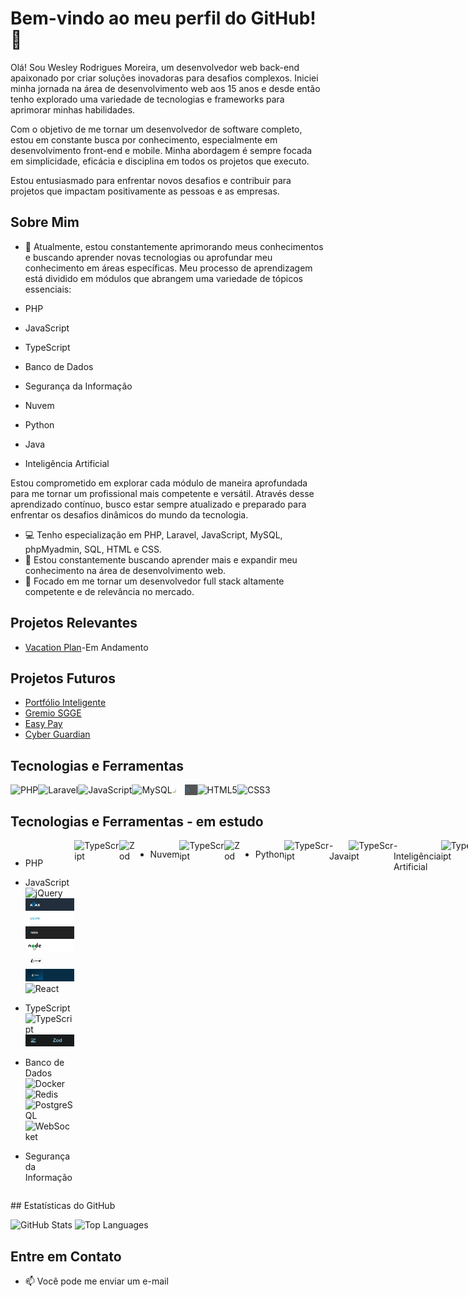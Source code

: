 <style>
   .banner{
       width: 20px; /* Largura desejada */
       height: auto; /* Mantém a proporção da imagem */
   }
</style>

# Bem-vindo ao meu perfil do GitHub! 👋

Olá! Sou Wesley Rodrigues Moreira, um desenvolvedor web back-end apaixonado por criar soluções inovadoras para desafios complexos. Iniciei minha jornada na área de desenvolvimento web aos 15 anos e desde então tenho explorado uma variedade de tecnologias e frameworks para aprimorar minhas habilidades.

Com o objetivo de me tornar um desenvolvedor de software completo, estou em constante busca por conhecimento, especialmente em desenvolvimento front-end e mobile. Minha abordagem é sempre focada em simplicidade, eficácia e disciplina em todos os projetos que executo.

Estou entusiasmado para enfrentar novos desafios e contribuir para projetos que impactam positivamente as pessoas e as empresas.

## Sobre Mim

- 🌱 Atualmente, estou constantemente aprimorando meus conhecimentos e buscando aprender    novas tecnologias ou aprofundar meu conhecimento em áreas específicas. Meu processo de      aprendizagem está dividido em módulos que abrangem uma variedade de tópicos essenciais:

- PHP
- JavaScript
- TypeScript
- Banco de Dados
- Segurança da Informação
- Nuvem
- Python
- Java
- Inteligência Artificial

Estou comprometido em explorar cada módulo de maneira aprofundada para me tornar um profissional mais competente e versátil. Através desse aprendizado contínuo, busco estar sempre atualizado e preparado para enfrentar os desafios dinâmicos do mundo da tecnologia.

- 💻 Tenho especialização em PHP, Laravel, JavaScript, MySQL, phpMyadmin, SQL, HTML e CSS.
- 🚀 Estou constantemente buscando aprender mais e expandir meu conhecimento na área de desenvolvimento web.
- 🎯 Focado em me tornar um desenvolvedor full stack altamente competente e de relevância no mercado.

## Projetos Relevantes

- [Vacation Plan](https://github.com/WesleyRodriguesMoreira/Vacation_Plan-Buzzvel)-Em Andamento

## Projetos Futuros

- [Portfólio Inteligente](https://github.com/WesleyRodriguesMoreira/Vacation_Plan-Buzzvel)
- [Gremio SGGE](https://github.com/WesleyRodriguesMoreira/Vacation_Plan-Buzzvel)
- [Easy Pay](https://github.com/WesleyRodriguesMoreira/Vacation_Plan-Buzzvel)
- [Cyber Guardian](https://github.com/WesleyRodriguesMoreira/Vacation_Plan-Buzzvel)

## Tecnologias e Ferramentas

<div style="display: flex;">
    <img src="https://img.shields.io/badge/PHP-4F5B93?style=for-the-badge&logo=php&logoColor=white&labelColor=4F5B93" alt="PHP">
    <img src="https://img.shields.io/badge/Laravel-FF2D20?style=for-the-badge&logo=laravel&logoColor=white&labelColor=FF2D20" alt="Laravel">
     <img src="https://img.shields.io/badge/JavaScript-FFDC0B?style=for-the-badge&logo=javascript&logoColor=000&labelColor=FFDC0B" alt="JavaScript">
    <img src="https://img.shields.io/badge/MySQL-F29221?style=for-the-badge&logo=mysql&logoColor=white&labelColor=F29221" alt="MySQL">
    <img class="banner" src="assets/phpMyAdmin.png" alt="phpMyadmin">
    <img class="banner" src="assets/sql.png" alt="SQL">
    <img src="https://img.shields.io/badge/HTML5-orange?style=for-the-badge&logo=html5&logoColor=white&labelColor=orange" alt="HTML5">
    <img src="https://img.shields.io/badge/CSS3-5188FE?style=for-the-badge&logo=css3&logoColor=white&labelColor=5188FE" alt="CSS3">  
</div>

## Tecnologias e Ferramentas - em estudo
<div style="display: flex;">

 - PHP

 - JavaScript
    <img src="https://img.shields.io/badge/jQuery-0769AD?style=for-the-badge&logo=jquery&logoColor=white&labelColor=0769AD" alt="jQuery">
    <img src="assets/ajax.png" alt="Ajax">
    <img src="assets/json.png" alt="Json">
    <img src="assets/axios.png" alt="Axios">
    <img src="assets/node.js.png" alt="Node.js">
    <img src="assets/fastify.png" alt="Fastify">
    <img src="assets/prisma.png" alt="Prisma ORM">
    <img src="https://img.shields.io/badge/React-222?style=for-the-badge&logo=react&logoColor=61DBFB&labelColor=222" alt="React">

 - TypeScript
    <img src="https://img.shields.io/badge/TypeScript-3276E6?style=for-the-badge&logo=typescript&logoColor=white&labelColor=3276E6" alt="TypeScript">
    <img src="assets/zod.png" alt="Zod">

 - Banco de Dados
    <img src="https://img.shields.io/badge/TypeScript-3276E6?style=for-the-badge&logo=typescript&logoColor=white&labelColor=3276E6" alt="Docker">
    <img src="https://img.shields.io/badge/TypeScript-3276E6?style=for-the-badge&logo=typescript&logoColor=white&labelColor=3276E6" alt="Redis">
    <img src="https://img.shields.io/badge/TypeScript-3276E6?style=for-the-badge&logo=typescript&logoColor=white&labelColor=3276E6" alt="PostgreSQL">
    <img src="https://img.shields.io/badge/TypeScript-3276E6?style=for-the-badge&logo=typescript&logoColor=white&labelColor=3276E6" alt="WebSocket">

 - Segurança da Informação
 <img src="https://img.shields.io/badge/TypeScript-3276E6?style=for-the-badge&logo=typescript&logoColor=white&labelColor=3276E6" alt="TypeScript">
    <img src="https://img.shields.io/badge/TypeScript-3276E6?style=for-the-badge&logo=typescript&logoColor=white&labelColor=3276E6" alt="Zod">

 - Nuvem
 <img src="https://img.shields.io/badge/TypeScript-3276E6?style=for-the-badge&logo=typescript&logoColor=white&labelColor=3276E6" alt="TypeScript">
    <img src="https://img.shields.io/badge/TypeScript-3276E6?style=for-the-badge&logo=typescript&logoColor=white&labelColor=3276E6" alt="Zod">

 - Python
 <img src="https://img.shields.io/badge/TypeScript-3276E6?style=for-the-badge&logo=typescript&logoColor=white&labelColor=3276E6" alt="TypeScript">
 - Java
 <img src="https://img.shields.io/badge/TypeScript-3276E6?style=for-the-badge&logo=typescript&logoColor=white&labelColor=3276E6" alt="TypeScript">
 - Inteligência Artificial
 <img src="https://img.shields.io/badge/TypeScript-3276E6?style=for-the-badge&logo=typescript&logoColor=white&labelColor=3276E6" alt="TypeScript">
</div>
## Estatísticas do GitHub

![GitHub Stats](https://github-readme-stats.vercel.app/api?username=Matheus1415&count_private=true&show_icons=true&theme=github_dark&hide=contribs,issues)
![Top Languages](https://github-readme-stats.vercel.app/api/top-langs/?username=Matheus1415&layout=compact&count_private=true&show_icons=true&theme=github_dark)

## Entre em Contato

- 📫 Você pode me enviar um e-mail
